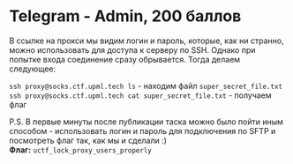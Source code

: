 # Telegram - Admin, 200 баллов
В ссылке на прокси мы видим логин и пароль, которые, как ни странно, можно использовать для доступа к серверу по SSH. Однако при попытке входа соединение сразу обрывается. Тогда делаем следующее:

`ssh proxy@socks.ctf.upml.tech ls` - находим файл `super_secret_file.txt`<br>
`ssh proxy@socks.ctf.upml.tech cat super_secret_file.txt` - получаем флаг

P.S. В первые минуты после публикации таска можно было пойти иным способом - использовать логин и пароль для подключения по SFTP и посмотреть флаг так, как мы и сделали :)<br>
**Флаг:** `uctf_lock_proxy_users_properly`
